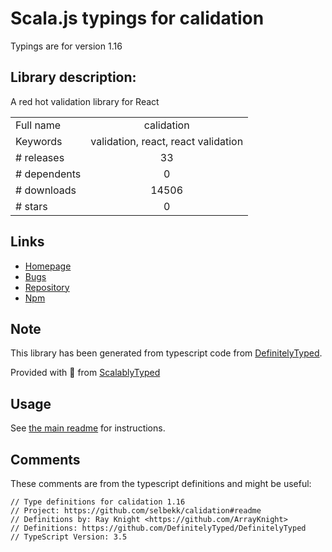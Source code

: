 
# Scala.js typings for calidation

Typings are for version 1.16

## Library description:
A red hot validation library for React

|                    |                 |
| ------------------ | :-------------: |
| Full name          | calidation |
| Keywords           | validation, react, react validation |
| # releases         | 33 |
| # dependents       | 0 |
| # downloads        | 14506 |
| # stars            | 0 |

## Links
- [Homepage](https://github.com/selbekk/calidation#readme)
- [Bugs](https://github.com/selbekk/calidation/issues)
- [Repository](https://github.com/selbekk/calidation)
- [Npm](https://www.npmjs.com/package/calidation)
    


## Note
This library has been generated from typescript code from [DefinitelyTyped](https://definitelytyped.org).

Provided with :purple_heart: from [ScalablyTyped](https://github.com/oyvindberg/ScalablyTyped)

## Usage
See [the main readme](../../readme.md) for instructions.

## Comments

These comments are from the typescript definitions and might be useful:
```
// Type definitions for calidation 1.16
// Project: https://github.com/selbekk/calidation#readme
// Definitions by: Ray Knight <https://github.com/ArrayKnight>
// Definitions: https://github.com/DefinitelyTyped/DefinitelyTyped
// TypeScript Version: 3.5

```

